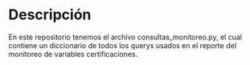 # Descripción
En este repositorio tenemos el archivo consultas_monitoreo.py, el cual contiene un diccionario de todos los querys usados en el reporte del monitoreo de variables certificaciones.
